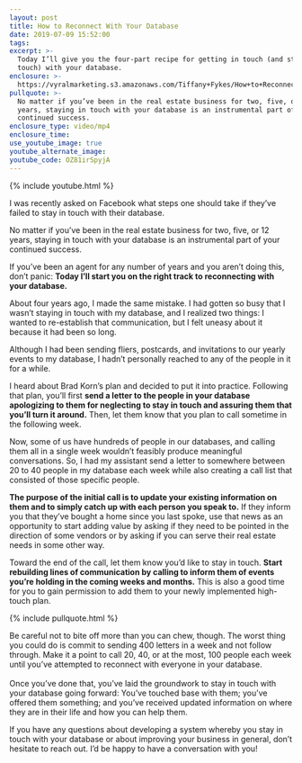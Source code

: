 ```yaml
---
layout: post
title: How to Reconnect With Your Database
date: 2019-07-09 15:52:00
tags:
excerpt: >-
  Today I’ll give you the four-part recipe for getting in touch (and staying in
  touch) with your database.
enclosure: >-
  https://vyralmarketing.s3.amazonaws.com/Tiffany+Fykes/How+to+Reconnect+With+Your+Database.mp4
pullquote: >-
  No matter if you’ve been in the real estate business for two, five, or 12
  years, staying in touch with your database is an instrumental part of your
  continued success.
enclosure_type: video/mp4
enclosure_time:
use_youtube_image: true
youtube_alternate_image:
youtube_code: OZ81irSpyjA
---
```


{% include youtube.html %}

I was recently asked on Facebook what steps one should take if they’ve failed to stay in touch with their database.&nbsp;

No matter if you’ve been in the real estate business for two, five, or 12 years, staying in touch with your database is an instrumental part of your continued success.&nbsp;

If you’ve been an agent for any number of years and you aren’t doing this, don’t panic: **Today I’ll start you on the right track to reconnecting with your database.&nbsp;**

About four years ago, I made the same mistake. I had gotten so busy that I wasn’t staying in touch with my database, and I realized two things: I wanted to re-establish that communication, but I felt uneasy about it because it had been so long.&nbsp;

Although I had been sending fliers, postcards, and invitations to our yearly events to my database, I hadn’t personally reached to any of the people in it for a while. &nbsp;&nbsp;

I heard about Brad Korn’s plan and decided to put it into practice. Following that plan, you’ll first **send a letter to the people in your database apologizing to them for neglecting to stay in touch and assuring them that you’ll turn it around.** Then, let them know that you plan to call sometime in the following week.

Now, some of us have hundreds of people in our databases, and calling them all in a single week wouldn’t feasibly produce meaningful conversations. So, I had my assistant send a letter to somewhere between 20 to 40 people in my database each week while also creating a call list that consisted of those specific people.&nbsp;

**The purpose of the initial call is to update your existing information on them and to simply catch up with each person you speak to.** If they inform you that they’ve bought a home since you last spoke, use that news as an opportunity to start adding value by asking if they need to be pointed in the direction of some vendors or by asking if you can serve their real estate needs in some other way. &nbsp;

Toward the end of the call, let them know you’d like to stay in touch. **Start rebuilding lines of communication by calling to inform them of events you’re holding in the coming weeks and months.** This is also a good time for you to gain permission to add them to your newly implemented high-touch plan. &nbsp;&nbsp;

{% include pullquote.html %}

Be careful not to bite off more than you can chew, though. The worst thing you could do is commit to sending 400 letters in a week and not follow through. Make it a point to call 20, 40, or at the most, 100 people each week until you’ve attempted to reconnect with everyone in your database. &nbsp; &nbsp;<br>&nbsp;&nbsp;<br>Once you’ve done that, you’ve laid the groundwork to stay in touch with your database going forward: You’ve touched base with them; you’ve offered them something; and you’ve received updated information on where they are in their life and how you can help them. &nbsp;&nbsp;

If you have any questions about developing a system whereby you stay in touch with your database or about improving your business in general, don’t hesitate to reach out. I’d be happy to have a conversation with you\!&nbsp;<br>&nbsp;